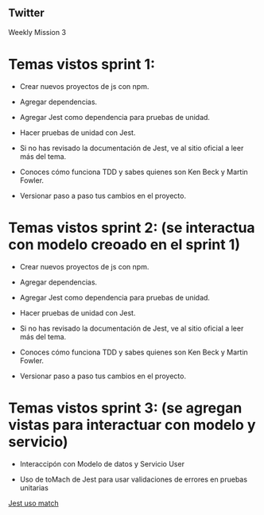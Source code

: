 ## Twitter
Weekly Mission 3

# Temas vistos sprint 1:

- Crear nuevos proyectos de js con npm.

- Agregar dependencias.

- Agregar Jest como dependencia para pruebas de unidad.

- Hacer pruebas de unidad con Jest.

- Si no has revisado la documentación de Jest, ve al sitio oficial a leer más del tema.

- Conoces cómo funciona TDD y sabes quienes son Ken Beck y Martin Fowler.

- Versionar paso a paso tus cambios en el proyecto.

# Temas vistos sprint 2: (se interactua con modelo creoado en el sprint 1)

- Crear nuevos proyectos de js con npm.

- Agregar dependencias.

- Agregar Jest como dependencia para pruebas de unidad.

- Hacer pruebas de unidad con Jest.

- Si no has revisado la documentación de Jest, ve al sitio oficial a leer más del tema.

- Conoces cómo funciona TDD y sabes quienes son Ken Beck y Martin Fowler.

- Versionar paso a paso tus cambios en el proyecto.


# Temas vistos sprint 3: (se agregan vistas para interactuar con modelo y servicio)

- Interaccipón con Modelo de datos y Servicio User

- Uso de toMach de Jest para usar validaciones de errores en pruebas unitarias

[Jest uso match](https://jestjs.io/docs/using-matchers)

